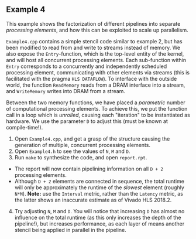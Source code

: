 ## Example 4

This example shows the factorization of different pipelines into separate _processing elements_, and how this can be exploited to scale up parallelism. 

`Example4.cpp` contains a simple stencil code similar to example 2, but has been modified to read from and write to streams instead of memory. We also expose the `Entry`-function, which is the top-level entity of the kernel, and will host all concurrent processing elements.
Each sub-function within `Entry` corresponds to a concurrently and independently scheduled processing element, communicating with other elements via streams (this is facilitated with the pragma `HLS DATAFLOW`).
To interface with the outside world, the function `ReadMemory` reads from a DRAM interface into a stream, and `WriteMemory` writes into DRAM from a stream.

Between the two memory functions, we have placed a _parametric_ number of computational processing elements. To achieve this, we put the function call in a loop which is _unrolled_, causing each "iteration" to be instantiated as hardware. We use the parameter `D` to adjust this (must be known at compile-time!).

1. Open `Example4.cpp`, and get a grasp of the structure causing the generation of multiple, concurrent processing elements.
2. Open `Example4.h` to see the values of `N`, `M` and `D`. 
3. Run `make` to synthesize the code, and open `report.rpt`.
  - The report will now contain pipelining information on all `D + 2` processing elements. 
  - Although `D + 2` elements are connected in sequence, the total runtime will only be approximately the runtime of the _slowest_ element (roughly `N*M`). **Note:** use the `Interval` metric, rather than the `Latency` metric, as the latter shows an inaccurate estimate as of Vivado HLS 2018.2.   
4. Try adjusting `N`, `M` and `D`. You will notice that increasing `D` has almost no influence on the total runtime (as this only increases the depth of the pipeline!), but increases performance, as each layer of means another stencil being applied in parallel in the pipeline. 
